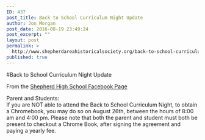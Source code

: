 ```yaml
---
ID: 437
post_title: Back to School Curriculum Night Update
author: Jon Morgan
post_date: 2016-08-19 23:49:24
post_excerpt: ""
layout: post
permalink: >
  http://www.shepherdareahistoricalsociety.org/back-to-school-curriculum-night-update/
published: true
---
```

#Back to School Curriculum Night Update

From the <a class="c3" href="https://www.google.com/url?q=https://www.facebook.com/shepherdmihs/posts/506812992847124&amp;sa=D&amp;ust=1471647718373000&amp;usg=AFQjCNHBLnpcVXVjGBzFKY5eO1Mi_erKHg">Shepherd High School Facebook Page</a>

Parent and Students:<br />If you are NOT able to attend the Back to School Curriculum Night, to obtain a Chromebook, you may do so on August 26th, between the hours of 8:00 am and 4:00 pm. Please note that both the parent and student must both be present to checkout a Chrome Book, after signing the agreement and paying a yearly fee.